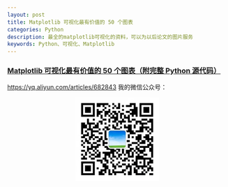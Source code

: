 ```yaml
---
layout: post
title: Matplotlib 可视化最有价值的 50 个图表
categories: Python
description: 最全的matplotlib可视化的资料，可以为以后论文的图片服务
keywords: Python、可视化、Matplotlib
---
```


### [Matplotlib 可视化最有价值的 50 个图表（附完整 Python 源代码）](https://yq.aliyun.com/articles/682843)
<https://yq.aliyun.com/articles/682843>
我的微信公众号：
<div align="center"><img width="192px" height="192px" src="https://github.com/ziseweilai/ziseweilai.github.io/raw/master/images/posts/gongzhonghao.jpg"/></div>
